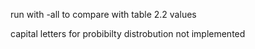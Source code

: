 run with -all to compare with table 2.2 values

capital letters for probibilty distrobution not implemented
